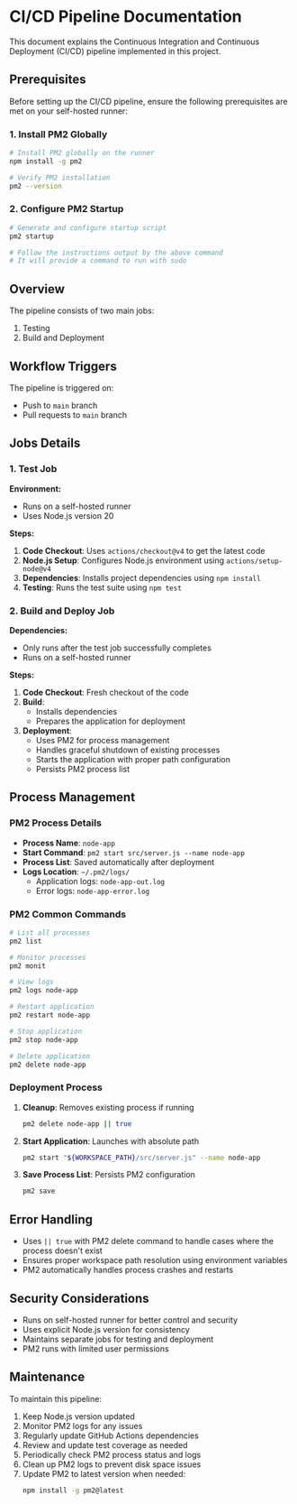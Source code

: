 # CI/CD Pipeline Documentation

This document explains the Continuous Integration and Continuous Deployment (CI/CD) pipeline implemented in this project.

## Prerequisites

Before setting up the CI/CD pipeline, ensure the following prerequisites are met on your self-hosted runner:

### 1. Install PM2 Globally
```bash
# Install PM2 globally on the runner
npm install -g pm2

# Verify PM2 installation
pm2 --version
```


### 2. Configure PM2 Startup
```bash
# Generate and configure startup script
pm2 startup

# Follow the instructions output by the above command
# It will provide a command to run with sudo
```

## Overview

The pipeline consists of two main jobs:
1. Testing
2. Build and Deployment

## Workflow Triggers

The pipeline is triggered on:
- Push to `main` branch
- Pull requests to `main` branch

## Jobs Details

### 1. Test Job

**Environment:**
- Runs on a self-hosted runner
- Uses Node.js version 20

**Steps:**
1. **Code Checkout**: Uses `actions/checkout@v4` to get the latest code
2. **Node.js Setup**: Configures Node.js environment using `actions/setup-node@v4`
3. **Dependencies**: Installs project dependencies using `npm install`
4. **Testing**: Runs the test suite using `npm test`

### 2. Build and Deploy Job

**Dependencies:**
- Only runs after the test job successfully completes
- Runs on a self-hosted runner

**Steps:**
1. **Code Checkout**: Fresh checkout of the code
2. **Build**: 
   - Installs dependencies
   - Prepares the application for deployment
3. **Deployment**:
   - Uses PM2 for process management
   - Handles graceful shutdown of existing processes
   - Starts the application with proper path configuration
   - Persists PM2 process list

## Process Management

### PM2 Process Details
- **Process Name**: `node-app`
- **Start Command**: `pm2 start src/server.js --name node-app`
- **Process List**: Saved automatically after deployment
- **Logs Location**: `~/.pm2/logs/`
  - Application logs: `node-app-out.log`
  - Error logs: `node-app-error.log`

### PM2 Common Commands
```bash
# List all processes
pm2 list

# Monitor processes
pm2 monit

# View logs
pm2 logs node-app

# Restart application
pm2 restart node-app

# Stop application
pm2 stop node-app

# Delete application
pm2 delete node-app
```

### Deployment Process
1. **Cleanup**: Removes existing process if running
   ```bash
   pm2 delete node-app || true
   ```

2. **Start Application**: Launches with absolute path
   ```bash
   pm2 start "${WORKSPACE_PATH}/src/server.js" --name node-app
   ```

3. **Save Process List**: Persists PM2 configuration
   ```bash
   pm2 save
   ```

## Error Handling

- Uses `|| true` with PM2 delete command to handle cases where the process doesn't exist
- Ensures proper workspace path resolution using environment variables
- PM2 automatically handles process crashes and restarts

## Security Considerations

- Runs on self-hosted runner for better control and security
- Uses explicit Node.js version for consistency
- Maintains separate jobs for testing and deployment
- PM2 runs with limited user permissions

## Maintenance

To maintain this pipeline:
1. Keep Node.js version updated
2. Monitor PM2 logs for any issues
3. Regularly update GitHub Actions dependencies
4. Review and update test coverage as needed
5. Periodically check PM2 process status and logs
6. Clean up PM2 logs to prevent disk space issues
7. Update PM2 to latest version when needed:
   ```bash
   npm install -g pm2@latest
   ```
